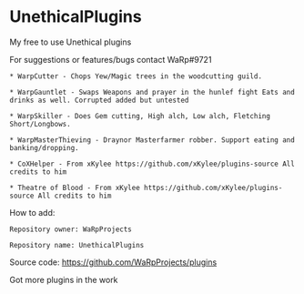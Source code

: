 # UnethicalPlugins
My free to use Unethical plugins

For suggestions or features/bugs contact WaRp#9721

	* WarpCutter - Chops Yew/Magic trees in the woodcutting guild.

	* WarpGauntlet - Swaps Weapons and prayer in the hunlef fight Eats and drinks as well. Corrupted added but untested

	* WarpSkiller - Does Gem cutting, High alch, Low alch, Fletching Short/Longbows.
	
	* WarpMasterThieving - Draynor Masterfarmer robber. Support eating and banking/dropping.
	
	* CoXHelper - From xKylee https://github.com/xKylee/plugins-source All credits to him
	
	* Theatre of Blood - From xKylee https://github.com/xKylee/plugins-source All credits to him
	

How to add:

	Repository owner: WaRpProjects 
	
	Repository name: UnethicalPlugins

Source code:
	https://github.com/WaRpProjects/plugins


Got more plugins in the work

